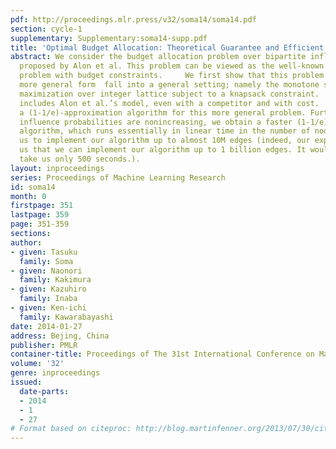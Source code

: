 ```yaml
---
pdf: http://proceedings.mlr.press/v32/soma14/soma14.pdf
section: cycle-1
supplementary: Supplementary:soma14-supp.pdf
title: 'Optimal Budget Allocation: Theoretical Guarantee and Efficient Algorithm'
abstract: We consider the budget allocation problem over bipartite influence model
  proposed by Alon et al. This problem can be viewed as the well-known influence maximization
  problem with budget constraints.     We first show that this problem and its much
  more general form  fall into a general setting; namely the monotone submodular function
  maximization over integer lattice subject to a knapsack constraint.  Our framework
  includes Alon et al.’s model, even with a competitor and with cost.  We then give
  a (1-1/e)-approximation algorithm for this more general problem. Furthermore, when
  influence probabilities are nonincreasing, we obtain a faster (1-1/e)-approximation
  algorithm, which runs essentially in linear time in the number of nodes. This allows
  us to implement our algorithm up to almost 10M edges (indeed, our experiments tell
  us that we can implement our algorithm up to 1 billion edges. It would approximately
  take us only 500 seconds.).
layout: inproceedings
series: Proceedings of Machine Learning Research
id: soma14
month: 0
firstpage: 351
lastpage: 359
page: 351-359
sections: 
author:
- given: Tasuku
  family: Soma
- given: Naonori
  family: Kakimura
- given: Kazuhiro
  family: Inaba
- given: Ken-ichi
  family: Kawarabayashi
date: 2014-01-27
address: Bejing, China
publisher: PMLR
container-title: Proceedings of The 31st International Conference on Machine Learning
volume: '32'
genre: inproceedings
issued:
  date-parts:
  - 2014
  - 1
  - 27
# Format based on citeproc: http://blog.martinfenner.org/2013/07/30/citeproc-yaml-for-bibliographies/
---
```

